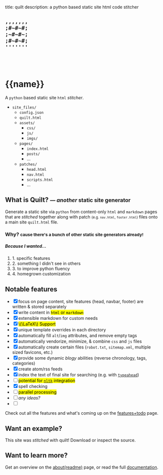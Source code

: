 title: quilt
description: a python based static site html code stitcher

<div class="jumbotron">
    <div class="container">
        <div class="row">
            <div class="col-xs-6 col-sm-4 text-center">
                <h2><code>,,,,,,,<br>;#~#~#;<br>;~#~#~;<br>;#~#~#;<br>'''''''</code></h2>
            </div>
            <div class="col-xs-6 col-sm-4">
                <h2><br></h2>
                <h1>{{name}}</h1>
                <p>A <code>python</code> based static site <code>html</code> <em>stitcher</em>.</p>
            </div>
            <div class="col-sm-4 hidden-xs">
                <ul>
                    <li class="dir"><code>site_files/</code><br/>
                        <ul>
                            <li class="file"><code>config.json</code><br/></li>
                            <li class="file"><code>quilt.html</code><br/></li>
                            <li class="dir"><code>assets/</code><br/>
                                <ul class="list-inline keeppad">
                                    <li class="dir"><code>css/</code><br/></li>
                                    <li class="dir"><code>js/</code><br/></li>
                                    <li class="dir"><code>imgs/</code><br/></li>
                                </ul>
                            </li>
                            <li class="dir"><code>pages/</code><br/>
                                <ul class="list-inline keeppad">
                                    <li class="file"><code>index.html</code><br/></li>
                                    <li class="dir"><code>posts/</code><br/></li>
                                    <li class="file"><span class="symbol">&hellip;</span><br/></li>
                                </ul>
                            </li>
                            <li class="dir"><code>patches/</code><br/>
                                <ul class="list-inline keeppad">
                                    <li class="file"><code>head.html</code><br/></li>
                                    <li class="file"><code>nav.html</code><br/></li>
                                    <li class="file"><code>scripts.html</code><br/></li>
                                    <li class="file"><span class="symbol">&hellip;</span><br/></li>
                                </ul>
                            </li>
                        </ul>
                    </li>
                </ul>
            </div>
        </div>
    </div>
</div>
<div class="container">
    <div class="row">
        <div class="col-sm-10 col-sm-offset-1 col-md-8 col-md-offset-2">
            <h2>What is Quilt? <small> &mdash; <em>another</em> static site generator</small></h2>
            <p class="lead">Generate a static site via <code>python</code> from content-only <code>html</code> and <code>markdown</code> pages that are <em>stitched</em> together along with patch <small>(e.g. <code>nav.html</code>, <code>footer.html</code>)</small> files onto a main site <code>quilt.html</code> file.</p>
            <h3>Why? <small>cause there's a bunch of <strong>other</strong> static site generators already!</small></h3>
            <h5>Because I wanted...</h5>
            <ol class="list-inline">
                <li>1. specific features</li>
                <li>2. something I didn't see in others</li>
                <li>3. to improve python fluency</li>
                <li>4. homegrown customization</li>
            </ol>
            <h2>Notable features</h2>
            <ul class="checklist">
                <li><input checked="" type="checkbox">focus on page content, site features (head, navbar, footer) are written &amp; stored separately</li>
                <li><input checked="" type="checkbox">write content in <mark><code>html</code> or <code>markdown</code></mark></li>
                <li><input checked="" type="checkbox">extensible markdown for custom needs</li>
                <li><input checked="" type="checkbox"><mark>\(\LaTeX\) Support</mark></li>
                <li><input checked="" type="checkbox">unique template overrides in each directory</li>
                <li><input checked="" type="checkbox">automatically fill <code>alt</code>/<code>img</code> attributes, and remove empty tags</li>
                <li><input checked="" type="checkbox">automatically vendorize, minimize, &amp; combine <code>css</code> and <code>js</code> files</li>
                <li><input checked="" type="checkbox">automatically create certain files (<code>robot.txt</code>, <code>sitemap.xml</code>, multiple sized favicons, etc.)</li>
                <li><input checked="" type="checkbox">provide some dynamic <em>blogy</em> abilities (reverse chronology, tags, categories)</li>
                <li><input checked="" type="checkbox">create atom/rss feeds</li>
                <li><input checked="" type="checkbox">index the text of final site for searching (e.g. with <a href="https://twitter.github.io/typeahead.js/" target="_blank"><code>typeahead</code></a>)</li>
                <li><input type="checkbox"><mark>potential for <a href="http://www.nltk.org" target="_blank"><code>nltk</code></a> integration</mark></li>
                <li><input checked="" type="checkbox">spell checking</li>
                <li><input type="checkbox"><mark>parallel processing</mark></li>
                <li><input type="checkbox"><em>any ideas?</em></li>
                <li><input type="checkbox"></li>
            </ul>
            <p>Check out all the features and what's coming up on the <a href="features_todo.html">features+todo</a> page.</p>
            <h2>Want an example?</h2>
            <div class="alert alert-success">
                <p>This site was <em>stitched</em> with quilt!  Download or inspect the source.</p>
            </div>
            <h2>Want to learn more?</h2>
            <p class="lead">Get an overview on the <a href="readme.html">about(readme)</a> page, or read the full <a href="docs/index.html">documentation</a>.</p>
        </div>
    </div>
</div>
